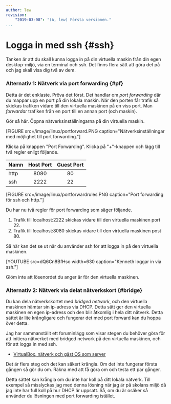 ```yaml
---
author: lew
revision:
    "2019-03-08": "(A, lew) Första versionen."
...
```

Logga in med ssh  {#ssh}
=======================

Tanken är att du skall kunna logga in på din virtuella maskin från din egen desktop-miljö, via en terminal och ssh. Det finns flera sätt att göra det på och jag skall visa dig två av dem.



### Alternativ 1: Nätverk via port forwarding {#pf}

Detta är det enklaste. Pröva det först. Det handlar om *port forwarding* där du mappar upp en port på din lokala maskin. När den porten får trafik så skickas trafiken vidare till den virtuella maskinen på en viss port. Man *forwardar* trafiken från en port till en annan port (och maskin).

Gör så här. Öppna nätverksinställningarna på din virtuella maskin.

[FIGURE src=/image/linux/portforward.PNG caption="Nätverksinställningar med möjlighet till port forwarding."]

Klicka på knappen "Port Forwarding". Klicka på "+"-knappen och lägg till två regler enligt följande.

| Namn     | Host Port    | Guest Port    |
|----------|:------------:|:-------------:|
| http     | 8080         | 80            |
| ssh      | 2222         | 22            |

[FIGURE src=/image/linux/portforwardrules.PNG caption="Port forwarding för ssh och http."]

Du har nu två regler för port forwarding som säger följande.

1. Trafik till localhost:2222 skickas vidare till den virtuella maskinen port 22.
2. Trafik till localhost:8080 skickas vidare till den virtuella maskinen post 80.

Så här kan det se ut när du använder ssh för att logga in på den virtuella maskinen.

<!-- [ASCIINEMA src=22710] -->

[YOUTUBE src=dQ6Cn8BfHso width=630 caption="Kenneth loggar in via ssh."]

Glöm inte att lösenordet du anger är för den virtuella maskinen.



### Alternativ 2: Nätverk via delat nätverkskort {#bridge}

Du kan dela nätverkskortet med *bridged network*, och den virtuella maskinen hämtar sin ip-adress via DHCP. Detta sätt ger den virtuella maskinen en egen ip-adress och den blir åtkomlig i hela ditt nätverk. Detta sättet är lite krångligare och fungerar det med port forward kan du hoppa över detta.

Jag har sammanställt ett foruminlägg som visar stegen du behöver göra för att initiera nätverket med bridged network på den virtuella maskinen, och för att logga in med ssh.

* [VirtualBox, nätverk och gäst OS som server](t/4332)

Det är flera steg och det kan säkert krångla. Om det inte fungerar första gången så gör du om. Räkna med att få göra om och testa ett par gånger.

Detta sättet kan krångla om du inte har koll på ditt lokala nätverk. Till exempel så misslyckas jag med denna lösning när jag är på skolans miljö då jag inte har full koll på hur DHCP är uppsatt. Så, om du är osäker så använder du lösningen med port forwarding istället.
